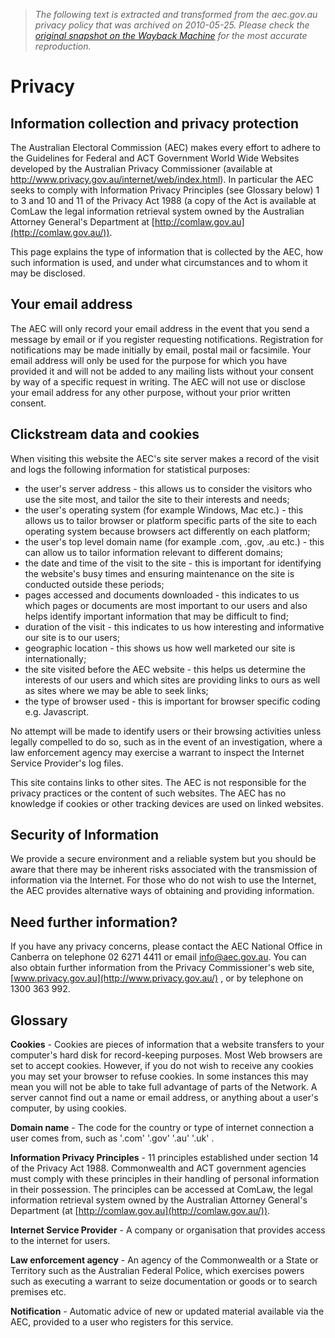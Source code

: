 > *The following text is extracted and transformed from the aec.gov.au privacy policy that was archived on 2010-05-25. Please check the [original snapshot on the Wayback Machine](https://web.archive.org/web/20100525051057id_/http%3A//www.aec.gov.au/footer/Privacy.htm) for the most accurate reproduction.*

# Privacy

## Information collection and privacy protection

The Australian Electoral Commission (AEC) makes every effort to adhere to the Guidelines for Federal and ACT Government World Wide Websites developed by the Australian Privacy Commissioner (available at <http://www.privacy.gov.au/internet/web/index.html>). In particular the AEC seeks to comply with Information Privacy Principles (see Glossary below) 1 to 3 and 10 and 11 of the Privacy Act 1988 (a copy of the Act is available at ComLaw the legal information retrieval system owned by the Australian Attorney General's Department at [http://comlaw.gov.au](http://comlaw.gov.au/)).

This page explains the type of information that is collected by the AEC, how such information is used, and under what circumstances and to whom it may be disclosed. 

##  Your email address

The AEC will only record your email address in the event that you send a message by email or if you register requesting notifications. Registration for notifications may be made initially by email, postal mail or facsimile. Your email address will only be used for the purpose for which you have provided it and will not be added to any mailing lists without your consent by way of a specific request in writing. The AEC will not use or disclose your email address for any other purpose, without your prior written consent.  


## Clickstream data and cookies  


When visiting this website the AEC's site server makes a record of the visit and logs the following information for statistical purposes:

  * the user's server address - this allows us to consider the visitors who use the site most, and tailor the site to their interests and needs;
  * the user's operating system (for example Windows, Mac etc.) - this allows us to tailor browser or platform specific parts of the site to each operating system because browsers act differently on each platform;
  * the user's top level domain name (for example .com, .gov, .au etc.) - this can allow us to tailor information relevant to different domains;
  * the date and time of the visit to the site - this is important for identifying the website's busy times and ensuring maintenance on the site is conducted outside these periods;
  * pages accessed and documents downloaded - this indicates to us which pages or documents are most important to our users and also helps identify important information that may be difficult to find;
  * duration of the visit - this indicates to us how interesting and informative our site is to our users;
  * geographic location - this shows us how well marketed our site is internationally;
  * the site visited before the AEC website - this helps us determine the interests of our users and which sites are providing links to ours as well as sites where we may be able to seek links;
  * the type of browser used - this is important for browser specific coding e.g. Javascript.



No attempt will be made to identify users or their browsing activities unless legally compelled to do so, such as in the event of an investigation, where a law enforcement agency may exercise a warrant to inspect the Internet Service Provider's log files.

This site contains links to other sites. The AEC is not responsible for the privacy practices or the content of such websites. The AEC has no knowledge if cookies or other tracking devices are used on linked websites.  


## Security of Information

We provide a secure environment and a reliable system but you should be aware that there may be inherent risks associated with the transmission of information via the Internet. For those who do not wish to use the Internet, the AEC provides alternative ways of obtaining and providing information.   


## Need further information?

If you have any privacy concerns, please contact the AEC National Office in Canberra on telephone 02 6271 4411 or email [info@aec.gov.au](mailto:info@aec.gov.au). You can also obtain further information from the Privacy Commissioner's web site, [www.privacy.gov.au](http://www.privacy.gov.au/) , or by telephone on 1300 363 992.

## Glossary

**Cookies** \- Cookies are pieces of information that a website transfers to your computer's hard disk for record-keeping purposes. Most Web browsers are set to accept cookies. However, if you do not wish to receive any cookies you may set your browser to refuse cookies. In some instances this may mean you will not be able to take full advantage of parts of the Network. A server cannot find out a name or email address, or anything about a user's computer, by using cookies.

**Domain name** \- The code for the country or type of internet connection a user comes from, such as '.com' '.gov' '.au' '.uk' .

**Information Privacy Principles** \- 11 principles established under section 14 of the Privacy Act 1988. Commonwealth and ACT government agencies must comply with these principles in their handling of personal information in their possession. The principles can be accessed at ComLaw, the legal information retrieval system owned by the Australian Attorney General's Department (at [http://comlaw.gov.au](http://comlaw.gov.au/)).

**Internet Service Provider** \- A company or organisation that provides access to the internet for users.

**Law enforcement agency** \- An agency of the Commonwealth or a State or Territory such as the Australian Federal Police, which exercises powers such as executing a warrant to seize documentation or goods or to search premises etc.

**Notification** \- Automatic advice of new or updated material available via the AEC, provided to a user who registers for this service.   

